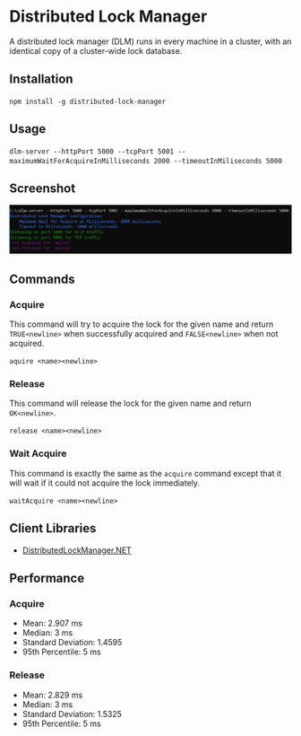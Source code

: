 # Distributed Lock Manager

A distributed lock manager (DLM) runs in every machine in a cluster, with an identical copy of a cluster-wide lock database.

## Installation

`npm install -g distributed-lock-manager`

## Usage

`dlm-server --httpPort 5000 --tcpPort 5001 --maximumWaitForAcquireInMilliseconds 2000 --timeoutInMiliseconds 5000`

## Screenshot

![screenshot](https://github.com/barend-erasmus/distributed-lock-manager/raw/master/images/screenshot.png)

## Commands

### Acquire

This command will try to acquire the lock for the given name and return `TRUE<newline>` when successfully acquired and `FALSE<newline>` when not acquired.

`aquire <name><newline>`

### Release

This command will release the lock for the given name and return `OK<newline>`.

`release <name><newline>`

### Wait Acquire

This command is exactly the same as the `acquire` command except that it will wait if it could not acquire the lock immediately.

`waitAcquire <name><newline>`

## Client Libraries

* [DistributedLockManager.NET](https://www.nuget.org/packages/DistributedLockManager.NET)

## Performance

### Acquire

* Mean: 2.907 ms
* Median: 3 ms
* Standard Deviation: 1.4595
* 95th Percentile: 5 ms

### Release

* Mean: 2.829 ms
* Median: 3 ms
* Standard Deviation: 1.5325
* 95th Percentile: 5 ms
